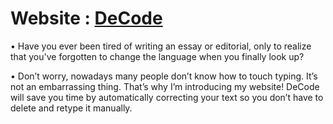 # Website : [DeCode](https://xsgunsou.github.io/DeCode/)

• Have you ever been tired of writing an essay or editorial, only to realize that you've forgotten to change the language when you finally look up?

• Don’t worry, nowadays many people don’t know how to touch typing. It’s not an embarrassing thing. That’s why I’m introducing my website! DeCode will save you time by automatically correcting your text so you don’t have to delete and retype it manually.
